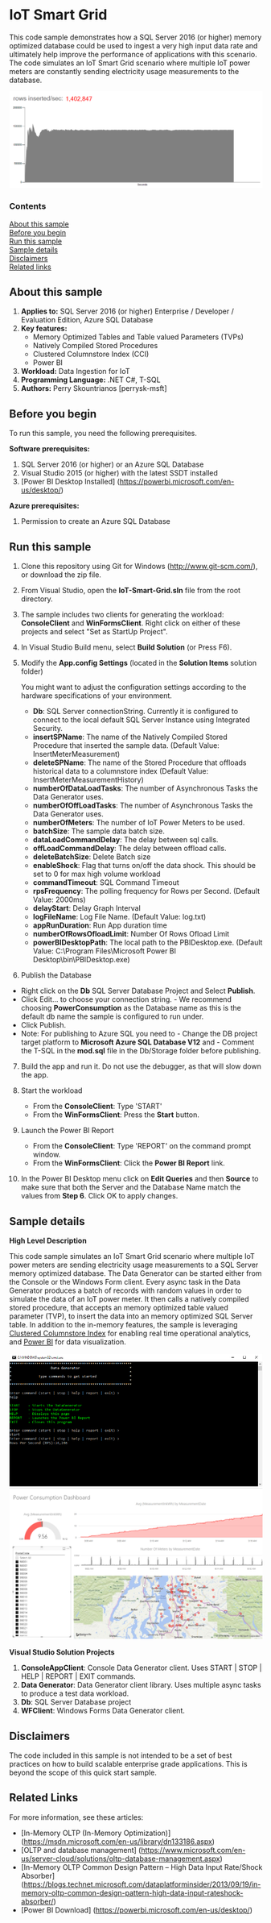 # IoT Smart Grid
This code sample demonstrates how a SQL Server 2016 (or higher) memory optimized database could be used to ingest a very high input data rate and ultimately help improve the performance of applications with this scenario. The code simulates an IoT Smart Grid scenario where multiple IoT power meters are constantly sending electricity usage measurements to the database.

![Alt text](Screenshots/RowsInserted.png "Windows Forms Data Generator")

### Contents

[About this sample](#about-this-sample)<br/>
[Before you begin](#before-you-begin)<br/>
[Run this sample](#run-this-sample)<br/>
[Sample details](#sample-details)<br/>
[Disclaimers](#disclaimers)<br/>
[Related links](#related-links)<br/>

<a name=about-this-sample></a>

## About this sample

1. **Applies to:** SQL Server 2016 (or higher) Enterprise / Developer / Evaluation Edition, Azure SQL Database
2. **Key features:**
	- Memory Optimized Tables and Table valued Parameters (TVPs)
	- Natively Compiled Stored Procedures
	- Clustered Columnstore Index (CCI)
	- Power BI
3. **Workload:** Data Ingestion for IoT
4. **Programming Language:** .NET C#, T-SQL
5. **Authors:** Perry Skountrianos [perrysk-msft]

<a name=before-you-begin></a>

## Before you begin

To run this sample, you need the following prerequisites.

**Software prerequisites:**

1. SQL Server 2016 (or higher) or an Azure SQL Database
2. Visual Studio 2015 (or higher) with the latest SSDT installed
3. [Power BI Desktop Installed] (https://powerbi.microsoft.com/en-us/desktop/)

**Azure prerequisites:**

1. Permission to create an Azure SQL Database

<a name=run-this-sample></a>

## Run this sample
1. Clone this repository using Git for Windows (http://www.git-scm.com/), or download the zip file.

2. From Visual Studio, open the **IoT-Smart-Grid.sln** file from the root directory.

3. The sample includes two clients for generating the workload: **ConsoleClient** and **WinFormsClient**. Right click on either of these projects and select "Set as StartUp Project".

4. In Visual Studio Build menu, select **Build Solution** (or Press F6).

5. Modify the **App.config Settings** (located in the **Solution Items** solution folder)

	You might want to adjust the configuration settings according to the hardware specifications of your environment.

	- **Db**:  SQL Server connectionString. Currently it is configured to connect to the local default SQL Server Instance using Integrated Security.
	- **insertSPName**: The name of the Natively Compiled Stored Procedure that inserted the sample data. (Default Value: InsertMeterMeasurement)
	- **deleteSPName**: The name of the Stored Procedure that offloads historical data to a columnstore index (Default Value: InsertMeterMeasurementHistory)
	- **numberOfDataLoadTasks**: The number of Asynchronous Tasks the Data Generator uses.  
	- **numberOfOffLoadTasks**:  The number of Asynchronous Tasks the Data Generator uses.  
	- **numberOfMeters**: The number of IoT Power Meters to be used.
	- **batchSize**: The sample data batch size.  
	- **dataLoadCommandDelay**: The delay between sql calls.
	- **offLoadCommandDelay**: The delay between offload calls.
	- **deleteBatchSize**: Delete Batch size
	- **enableShock**: Flag that turns on/off the data shock. This should be set to 0 for max high volume workload   
	- **commandTimeout**: SQL Command Timeout   
	- **rpsFrequency**: The polling frequency for Rows per Second. (Default Value: 2000ms)    
	- **delayStart**: Delay Graph Interval
	- **logFileName**: Log File Name. (Default Value: log.txt)    
	- **appRunDuration**: Run App duration time
	- **numberOfRowsOfloadLimit**: Number Of Rows Ofload Limit
	- **powerBIDesktopPath**: The local path to the PBIDesktop.exe. (Default Value: C:\Program Files\Microsoft Power BI Desktop\bin\PBIDesktop.exe)

6. Publish the Database
  - Right click on the **Db** SQL Server Database Project and Select **Publish**.
  - Click Edit... to choose your connection string.
		- We recommend choosing **PowerConsumption** as the Database name as this is the default db name the sample is configured to run under.
  - Click Publish.
  - Note: For publishing to Azure SQL you need to
		- Change the DB project target platform to **Microsoft Azure SQL Database V12** and
		- Comment the T-SQL in the **mod.sql** file in the Db/Storage folder before publishing.

7. Build the app and run it. Do not use the debugger, as that will slow down the app.

8. Start the workload
	- From the **ConsoleClient**: Type 'START'
	- From the **WinFormsClient**: Press the **Start** button.

9. Launch the Power BI Report
	- From the **ConsoleClient**: Type 'REPORT' on the command prompt window.
	- From the **WinFormsClient**: Click the **Power BI Report** link.

10. In the Power BI Desktop menu click on **Edit Queries** and then **Source** to make sure that both the Server and the Database Name match the values from **Step 6**. Click OK to apply changes.

<a name=sample-details></a>

## Sample details

**High Level Description**

This code sample simulates an IoT Smart Grid scenario where multiple IoT power meters are sending electricity usage measurements to a SQL Server memory optimized database. The Data Generator can be started either from the Console or the Windows Form client. Every async task in the Data Generator produces a batch of records with random values in order to simulate the data of an IoT power meter. It then calls a natively compiled stored procedure, that accepts an memory optimized table valued parameter (TVP), to insert the data into an memory optimized SQL Server table. In addition to the in-memory features, the sample is leveraging [Clustered Columnstore Index](https://msdn.microsoft.com/en-us/library/dn817827.aspx) for enabling real time operational analytics, and [Power BI](https://powerbi.microsoft.com/en-us/desktop/) for data visualization.

![Alt text](Screenshots/ConsoleClient.png "Console Data Generator")
![Alt text](Screenshots/PowerBIDashboard.png "Power BI Dashboard")

**Visual Studio Solution Projects**

1. **ConsoleAppClient**: Console Data Generator client. Uses START | STOP | HELP | REPORT | EXIT commands.
2. **Data Generator**: Data Generator client library. Uses multiple async tasks to produce a test data workload.  
3. **Db**: SQL Server Database project
4. **WFClient**: Windows Forms Data Generator client.

<a name=disclaimers></a>

## Disclaimers
The code included in this sample is not intended to be a set of best practices on how to build scalable enterprise grade applications. This is beyond the scope of this quick start sample.

<a name=related-links></a>

## Related Links
<!-- Links to more articles. Remember to delete "en-us" from the link path. -->

For more information, see these articles:
- [In-Memory OLTP (In-Memory Optimization)] (https://msdn.microsoft.com/en-us/library/dn133186.aspx)
- [OLTP and database management] (https://www.microsoft.com/en-us/server-cloud/solutions/oltp-database-management.aspx)
- [In-Memory OLTP Common Design Pattern – High Data Input Rate/Shock Absorber] (https://blogs.technet.microsoft.com/dataplatforminsider/2013/09/19/in-memory-oltp-common-design-pattern-high-data-input-rateshock-absorber/)
- [Power BI Download] (https://powerbi.microsoft.com/en-us/desktop/)
